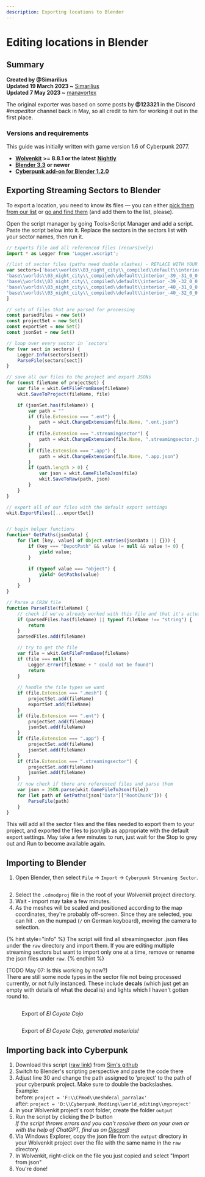 ```yaml
---
description: Exporting locations to Blender
---
```


# Editing locations in Blender

## Summary

**Created by @Simarilius** \
**Updated 19 March 2023 \~** [Simarilius](http://localhost:5000/u/G2MqNkfgTlQ1R3G4B5s6WefLjdy2 "mention")\
**Updated 7 May 2023 \~** [manavortex](http://localhost:5000/u/NfZBoxGegfUqB33J9HXuCs6PVaC3 "mention")

The original exporter was based on some posts by **@123321** in the Discord _#mapeditor_ channel back in May, so all credit to him for working it out in the first place.

### Versions and requirements

This guide was initially written with game version 1.6 of Cyberpunk 2077.

* [**Wolvenkit**](https://github.com/WolvenKit/WolvenKit) **>= 8.8.1 or the latest** [**Nightly**](https://github.com/WolvenKit/WolvenKit-nightly-releases/releases)
* [**Blender 3.3**](https://www.blender.org/) **or newer**
* [**Cyberpunk add-on for Blender 1.2.0**](https://github.com/WolvenKit/Cyberpunk-Blender-add-on/releases)

## Exporting Streaming Sectors to Blender

To export a location, you need to know its files — you can either [pick them from our list](interesting-sectors.md) or [go and find them](finding-a-specific-sector.md) (and add them to the list, please).

Open the script manager by going Tools>Script Manager and add a script. Paste the script below into it. Replace the sectors in the sectors list with your sector names, then run it.&#x20;

```javascript
// Exports file and all referenced files (recursively)
import * as Logger from 'Logger.wscript';

//list of sector files (paths need double slashes) - REPLACE WITH YOUR SECTORS 
var sectors=['base\\worlds\\03_night_city\\_compiled\\default\\interior_-20_-16_0_1.streamingsector',
'base\\worlds\\03_night_city\\_compiled\\default\\interior_-39_-31_0_0.streamingsector',
'base\\worlds\\03_night_city\\_compiled\\default\\interior_-39_-32_0_0.streamingsector',
'base\\worlds\\03_night_city\\_compiled\\default\\interior_-40_-31_0_0.streamingsector',
'base\\worlds\\03_night_city\\_compiled\\default\\interior_-40_-32_0_0.streamingsector'
]

// sets of files that are parsed for processing
const parsedFiles = new Set()
const projectSet = new Set()
const exportSet = new Set()
const jsonSet = new Set()

// loop over every sector in `sectors`
for (var sect in sectors) {
    Logger.Info(sectors[sect])
    ParseFile(sectors[sect])
}

// save all our files to the project and export JSONs
for (const fileName of projectSet) {
    var file = wkit.GetFileFromBase(fileName)
    wkit.SaveToProject(fileName, file)

    if (jsonSet.has(fileName)) {
        var path = ""
        if (file.Extension === ".ent") {
            path = wkit.ChangeExtension(file.Name, ".ent.json")
        }
        if (file.Extension === ".streamingsector") {
            path = wkit.ChangeExtension(file.Name, ".streamingsector.json")
        }
        if (file.Extension === ".app") {
            path = wkit.ChangeExtension(file.Name, ".app.json")
        }
        if (path.length > 0) {
            var json = wkit.GameFileToJson(file)
            wkit.SaveToRaw(path, json)
        }
    }
}

// export all of our files with the default export settings
wkit.ExportFiles([...exportSet])


// begin helper functions
function* GetPaths(jsonData) {
    for (let [key, value] of Object.entries(jsonData || {})) {
        if (key === "DepotPath" && value != null && value != 0) {
            yield value;
        }

        if (typeof value === "object") {
            yield* GetPaths(value)
        }
    }
}

// Parse a CR2W file
function ParseFile(fileName) {
    // check if we've already worked with this file and that it's actually a string
    if (parsedFiles.has(fileName) || typeof fileName !== "string") {
        return
    }
    parsedFiles.add(fileName)

    // try to get the file
    var file = wkit.GetFileFromBase(fileName)
    if (file === null) {
        Logger.Error(fileName + " could not be found")
        return
    }
    
    // handle the file types we want
    if (file.Extension === ".mesh") {
        projectSet.add(fileName)
        exportSet.add(fileName)
    }
    if (file.Extension === ".ent") {
        projectSet.add(fileName)
        jsonSet.add(fileName)
    }
    if (file.Extension === ".app") {
        projectSet.add(fileName)
        jsonSet.add(fileName)
    }
    if (file.Extension === ".streamingsector") {
        projectSet.add(fileName)
        jsonSet.add(fileName)
    }
    // now check if there are referenced files and parse them
    var json = JSON.parse(wkit.GameFileToJson(file))
    for (let path of GetPaths(json["Data"]["RootChunk"])) {
        ParseFile(path)
    }
}
```

This will add all the sector files and the files needed to export them to your project, and exported the files to json/glb as appropriate with the default export settings. May take a few minutes to run, just wait for the Stop to grey out and Run to become available again.

## Importing to Blender

1. Open Blender, then select `File` -> `Import` -> `Cyberpunk Streaming Sector`.

<figure><img src="../../.gitbook/assets/SSector_Import_1.png" alt=""><figcaption></figcaption></figure>

2. Select the `.cdmodproj` file in the root of your Wolvenkit project directory.
3. Wait - import may take a few minutes.
4. As the meshes will be scaled and positioned according to the map coordinates, they're probably off-screen. Since they are selected, you can hit `.` on the numpad (`/` on German keyboard), moving the camera to selection.

{% hint style="info" %}
The script will find all streamingsector .json files under the `raw` directory and import them. If you are editing multiple streaming sectors but want to import only one at a time, remove or rename the json files under `raw`.
{% endhint %}

(TODO May 07: Is this working by now?) \
There are still some node types in the sector file not being processed currently, or not fully instanced. These include **decals** (which just get an empty with details of what the decal is) and lights which I haven't gotten round to.&#x20;

<figure><img src="../../.gitbook/assets/El_Coyote_latest.png" alt=""><figcaption><p>Export of <em>El Coyote Cojo</em></p></figcaption></figure>

<figure><img src="../../.gitbook/assets/El_Coyote_latest_shaded.png" alt=""><figcaption><p>Export of <em>El Coyote Cojo, generated materials!</em></p></figcaption></figure>

## Importing back into Cyberpunk

1. Download this script ([raw link](https://raw.githubusercontent.com/Simarilius-uk/CP2077\_BlenderScripts/main/export\_to\_JSONs.py)) from [Sim's github](https://github.com/Simarilius-uk/CP2077\_BlenderScripts/blob/main/export\_to\_JSONs.py)&#x20;
2. Switch to Blender's scripting perspective and paste the code there
3. Adjust line 30 and change the path assigned to 'project' to the path of your cyberpunk project. Make sure to double the backslashes.\
   Example: \
   before:  `project = 'F:\\CPmod\\meshdecal_parralax'`\
   after:     `project = 'D:\\Cyberpunk_Modding\\world_editing\\myproject'`
4. In your Wolvenkit project's root folder, create the folder `output`
5. Run the script by clicking the ▷ button\
   _If the script throws errors and you can't resolve them on your own or with the help of ChatGPT, find us on_ [_Discord_](https://discord.gg/redmodding)_!_
6. Via Windows Explorer, copy the json file from the `output` directory in your Wolvenkit project over the file with the same name in the `raw` directory.
7. In Wolvenkit, right-click on the file you just copied and select "Import from json"
8. You're done!





